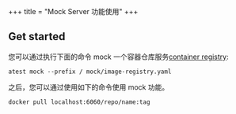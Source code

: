 +++
title = "Mock Server 功能使用"
+++

## Get started

您可以通过执行下面的命令 mock 一个容器仓库服务[container registry](https://distribution.github.io/distribution/):

```shell
atest mock --prefix / mock/image-registry.yaml
```

之后，您可以通过使用如下的命令使用 mock 功能。

```shell
docker pull localhost:6060/repo/name:tag
```
